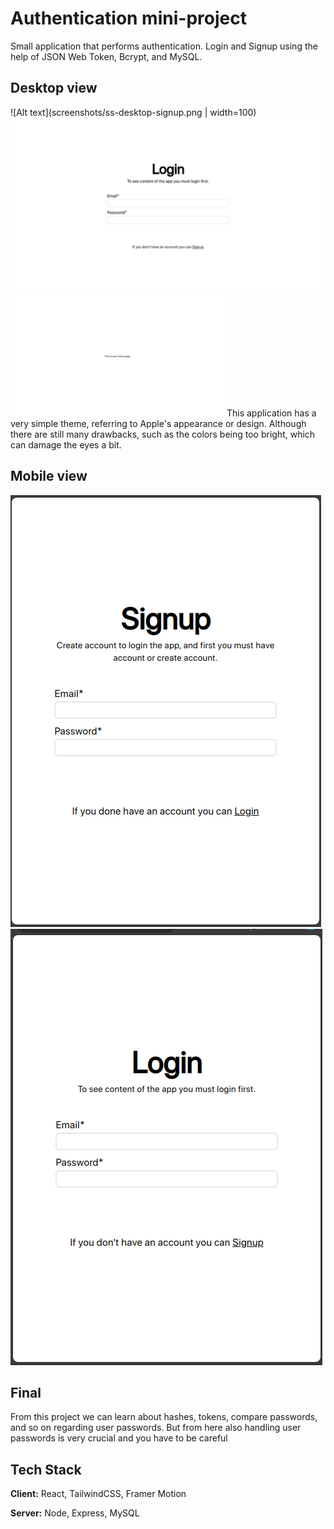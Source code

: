 
# Authentication mini-project
Small application that performs authentication. Login and Signup using the help of JSON Web Token, Bcrypt, and MySQL.


## Desktop view
![Alt text](screenshots/ss-desktop-signup.png | width=100)![Alt text](screenshots/ss-desktop-login.png)![Alt text](screenshots/ss-desktop-homepage.png)
This application has a very simple theme, referring to Apple's appearance or design. Although there are still many drawbacks, such as the colors being too bright, which can damage the eyes a bit.


## Mobile view
![Alt text](screenshots/ss-mobile-signup.png)
![Alt text](screenshots/ss-mobile-login.png)

## Final
From this project we can learn about hashes, tokens, compare passwords, and so on regarding user passwords. But from here also handling user passwords is very crucial and you have to be careful

## Tech Stack

**Client:** React, TailwindCSS, Framer Motion

**Server:** Node, Express, MySQL